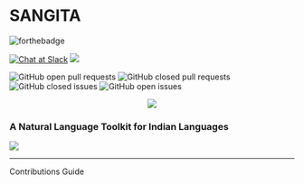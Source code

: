 # SANGITA
![forthebadge](https://forthebadge.com/images/badges/made-with-python.svg)

[![Chat at Slack](https://img.shields.io/badge/chat-on%20slack-black.svg?style=for-the-badge)](https://join.slack.com/t/sangitanlp/shared_invite/enQtMzc2NzMzODQ2ODU1LTRkOTUwODViMDBlNjIzZGNhZWIzNzc5MjM0Y2Y3YjYzMWY1NThjYmVkY2Y4M2RhODU5NzQ0MzZmODE4NmQ4ZmU)
![](https://img.shields.io/github/repo-size/djokester/sangita.svg?style=for-the-badge)


![GitHub open pull requests](https://img.shields.io/github/issues-pr/djokester/sangita.svg) 
![GitHub closed pull requests](https://img.shields.io/github/issues-pr-closed/djokester/sangita.svg)
![GitHub closed issues](https://img.shields.io/github/issues-closed/djokester/sangita.svg)
![GitHub open issues](https://img.shields.io/github/issues/djokester/sangita.svg)

<div align = "center"><img src = "https://raw.githubusercontent.com/djokester/sangita/master/sangita/static/sangita.png" /></div>

### A Natural Language Toolkit for Indian Languages
![](https://img.shields.io/badge/language-Hindi-red.svg?style=for-the-badge)

----------------

Contributions Guide 

